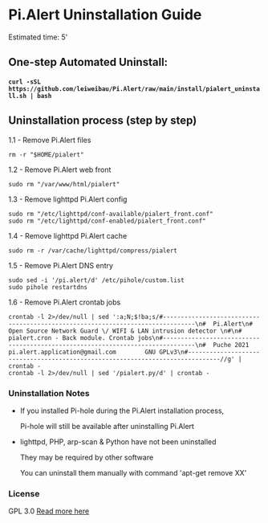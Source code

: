 # Pi.Alert Uninstallation Guide
<!--- --------------------------------------------------------------------- --->
Estimated time: 5'


## One-step Automated Uninstall:
<!--- --------------------------------------------------------------------- --->
  #### `curl -sSL https://github.com/leiweibau/Pi.Alert/raw/main/install/pialert_uninstall.sh | bash`

## Uninstallation process (step by step)
<!--- --------------------------------------------------------------------- --->

1.1 - Remove Pi.Alert files
  ```
  rm -r "$HOME/pialert"
  ```

1.2 - Remove Pi.Alert web front
  ```
  sudo rm "/var/www/html/pialert"
  ```

1.3 - Remove lighttpd Pi.Alert config
  ```
  sudo rm "/etc/lighttpd/conf-available/pialert_front.conf"
  sudo rm "/etc/lighttpd/conf-enabled/pialert_front.conf"
  ```

1.4 - Remove lighttpd Pi.Alert cache
  ```
  sudo rm -r /var/cache/lighttpd/compress/pialert
  ```

1.5 - Remove Pi.Alert DNS entry
  ```
  sudo sed -i '/pi.alert/d' /etc/pihole/custom.list
  sudo pihole restartdns
  ```

1.6 - Remove Pi.Alert crontab jobs
  ```
  crontab -l 2>/dev/null | sed ':a;N;$!ba;s/#-------------------------------------------------------------------------------\n#  Pi.Alert\n#  Open Source Network Guard \/ WIFI & LAN intrusion detector \n#\n#  pialert.cron - Back module. Crontab jobs\n#-------------------------------------------------------------------------------\n#  Puche 2021        pi.alert.application@gmail.com        GNU GPLv3\n#-------------------------------------------------------------------------------//g' | crontab -
  crontab -l 2>/dev/null | sed '/pialert.py/d' | crontab -
  ```

### Uninstallation Notes
<!--- --------------------------------------------------------------------- --->
  - If you installed Pi-hole during the Pi.Alert installation process,
 
    Pi-hole will still be available after uninstalling Pi.Alert


  - lighttpd, PHP, arp-scan & Python have not been uninstalled
 
    They may be required by other software
    
    You can uninstall them manually with command 'apt-get remove XX'

### License
  GPL 3.0
  [Read more here](../LICENSE.txt)

